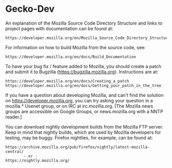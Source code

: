 # Gecko-Dev

An explanation of the Mozilla Source Code Directory Structure and links to
project pages with documentation can be found at:

    https://developer.mozilla.org/en/Mozilla_Source_Code_Directory_Structure

For information on how to build Mozilla from the source code, see:

    https://developer.mozilla.org/en/docs/Build_Documentation

To have your bug fix / feature added to Mozilla, you should create a patch and
submit it to Bugzilla (https://bugzilla.mozilla.org). Instructions are at:

    https://developer.mozilla.org/en/docs/Creating_a_patch
    https://developer.mozilla.org/en/docs/Getting_your_patch_in_the_tree

If you have a question about developing Mozilla, and can't find the solution
on https://developer.mozilla.org, you can try asking your question in a
mozilla.* Usenet group, or on IRC at irc.mozilla.org. [The Mozilla news groups
are accessible on Google Groups, or news.mozilla.org with a NNTP reader.]

You can download nightly development builds from the Mozilla FTP server.
Keep in mind that nightly builds, which are used by Mozilla developers for
testing, may be buggy. Firefox nightlies, for example, can be found at:

    https://archive.mozilla.org/pub/firefox/nightly/latest-mozilla-central/
            - or -
    https://nightly.mozilla.org/
